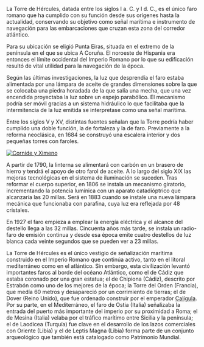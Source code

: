 La Torre de Hércules, datada entre los siglos I a. C. y I d. C., es el único faro romano que ha cumplido con su función desde sus orígenes hasta la actualidad, conservando su objetivo como señal marítima e instrumento de navegación para las embarcaciones que cruzan esta zona del corredor atlántico. 

Para su ubicación se eligió Punta Eiras, situada en el extremo de la península en el que se ubica A Coruña. El noroeste de Hispania era entonces el límite occidental del Imperio Romano por lo que su edificación resultó de vital utilidad para la navegación de la época. 

Según las últimas investigaciones, la luz que desprendía el faro estaba alimentada por una lámpara de aceite de grandes dimensiones sobre la que se colocaba una piedra horadada de la que salía una mecha, que una vez encendida proyectaba la luz sobre un espejo parabólico. El mecanismo podría ser móvil gracias a un sistema hidráulico lo que facilitaba que la intermitencia de la luz emitida se interpretase como una señal marítima.

Entre los siglos V y XV, distintas fuentes señalan que la Torre podría haber cumplido una doble función, la de fortaleza y la de faro. Previamente a la reforma neoclásica, en 1684 se construyó una escalera interior y dos pequeñas torres con faroles.

[![Cornide y Ximeno](http://ciav.s3.amazonaws.com/img/cornide-y-ximeno.jpg "Bahía de La Coruña. José Cornide y J. Ximeno. 1792. Investigaciones sobre la fundación y fábrica de la Torre de Hércules.AMC. Concello de A Coruña.")](http://ciav.s3.amazonaws.com/img/cornide-y-ximeno.jpg)

A partir de 1790, la linterna se alimentará con carbón en un brasero de hierro y tendrá el apoyo de otro farol de aceite. A lo largo del siglo XIX las mejoras tecnológicas en el sistema de iluminación se suceden. Tras reformar el cuerpo superior, en 1806 se instala un mecanismo giratorio, incrementando la potencia lumínica con un aparato catadióptrico que alcanzaría las 20 millas. Será en 1883 cuando se instale una nueva lámpara mecánica que funcionaba con parafina, cuya luz era reflejada por 48 cristales. 

En 1927 el faro empieza a emplear la energía eléctrica y el alcance del destello llega a las 32 millas. Cincuenta años más tarde, se instala un radio-faro de emisión continua y desde esa época emite cuatro destellos de luz blanca cada veinte segundos que se pueden ver a 23 millas. 

La Torre de Hércules es el único vestigio de señalización marítima construido en el Imperio Romano que continúa activo, tanto en el litoral mediterráneo como en el atlántico. Sin embargo, esta civilización levantó importantes faros al borde del océano Atlántico, como el de Cádiz que estaba coronado por una gran estatua; el de Chipiona (Cádiz), descrito por Estrabón como uno de los mejores de la época; la Torre del Orden (Francia), que medía 60 metros y desapareció por un corrimiento de tierras; el de Dover (Reino Unido), que fue ordenado construir por el emperador [Calígula](http://es.wikipedia.org/wiki/Cal%C3%ADgula). Por su parte, en el Mediterráneo, el faro de Ostia (Italia) señalizaba la entrada del puerto más importante del imperio por su proximidad a Roma; el de Mesina (Italia) velaba por el tráfico marítimo entre Sicilia y la península; el de Laodicea (Turquía) fue clave en el desarrollo de los lazos comerciales con Oriente (Libia) y el de Leptis Magna (Libia) forma parte de un conjunto arqueológico que también está catalogado como Patrimonio Mundial. 
